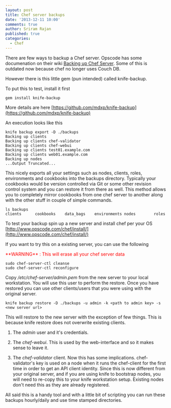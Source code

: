 ```yaml
---
layout: post
title: Chef server backups
date: '2013-12-11 10:00'
comments: true
author: Sriram Rajan
published: true
categories:
  - Chef
---
```


There are few ways to backup a Chef server. Opscode has some documenation on
their wiki [Backing up Chef Server](https://wiki.opscode.com/display/chef/Backing+Up+Chef+Server).
Some of this is outdated now because chef no longer uses Couch DB.

However there is this little gem (pun intended) called knife-backup.

<!-- more -->

To put this to test, install it first

    gem install knife-backup

More details are here [https://github.com/mdxp/knife-backup](https://github.com/mdxp/knife-backup)

An execution looks like this

    knife backup export -D ./backups
    Backing up clients
    Backing up clients chef-validator
    Backing up clients chef-webui
    Backing up clients test01.example.com
    Backing up clients web01.example.com
    Backing up nodes
    ...Output Truncated...


This nicely exports all your settings such as nodes, clients, roles,
environments and cookbooks into the backups directory. Typically your
cookbooks would be version controlled via Git or some other revision control
system and you can restore it from there as well. This method allows you to
completely mirror cookbooks from one chef server to another along with the
other stuff in couple of simple commands.

    ls backups
    clients      cookbooks    data_bags    environments nodes        roles


To test your backup spin up a new server and install chef per your OS
[http://www.opscode.com/chef/install/](http://www.opscode.com/chef/install/)

If you want to try this on a existing server, you can use the following

<p style="color:red;">**WARNING** : This will erase all your chef server data </p>

    sudo chef-server-ctl cleanse
    sudo chef-server-ctl reconfigure

Copy _/etc/chef-server/admin.pem_ from the new server to your local workstation.
You will use this user to perform the restore. Once you have restored you can
use other clients/users that you were using with the original server.

    knife backup restore -D ./backups -u admin -k <path to admin key> -s  <new server url>

This will restore to the new server with the exception of few things. This is
because knife restore does not overwrite existing clients.

 1. The _admin_ user and it's credentials.

 2. The _chef-webui_. This is used by the web-interface and so it makes sense to leave it.

 3. The _chef-validator_ client. Now this has some implications. chef-validator's key is used on a node when it runs the chef-client for the first time in order to get an API client identity. Since this is now different from your original server, and if you are using knife to bootstrap nodes,  you will need to re-copy this to your knife workstation setup.  Existing nodes don't need this as they are already registered.

All said this is a handy tool and with a little bit of scripting you can run
these backups hourly/daily and use time stamped directories.



